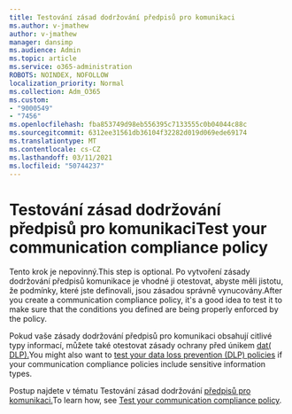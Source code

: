 ```yaml
---
title: Testování zásad dodržování předpisů pro komunikaci
ms.author: v-jmathew
author: v-jmathew
manager: dansimp
ms.audience: Admin
ms.topic: article
ms.service: o365-administration
ROBOTS: NOINDEX, NOFOLLOW
localization_priority: Normal
ms.collection: Adm_O365
ms.custom:
- "9000549"
- "7456"
ms.openlocfilehash: fba853749d98eb556395c7133555c0b04044c88c
ms.sourcegitcommit: 6312ee31561db36104f32282d019d069ede69174
ms.translationtype: MT
ms.contentlocale: cs-CZ
ms.lasthandoff: 03/11/2021
ms.locfileid: "50744237"
---
```

# <a name="test-your-communication-compliance-policy"></a><span data-ttu-id="f39b6-102">Testování zásad dodržování předpisů pro komunikaci</span><span class="sxs-lookup"><span data-stu-id="f39b6-102">Test your communication compliance policy</span></span>

<span data-ttu-id="f39b6-103">Tento krok je nepovinný.</span><span class="sxs-lookup"><span data-stu-id="f39b6-103">This step is optional.</span></span> <span data-ttu-id="f39b6-104">Po vytvoření zásady dodržování předpisů komunikace je vhodné ji otestovat, abyste měli jistotu, že podmínky, které jste definovali, jsou zásadou správně vynucovány.</span><span class="sxs-lookup"><span data-stu-id="f39b6-104">After you create a communication compliance policy, it's a good idea to test it to make sure that the conditions you defined are being properly enforced by the policy.</span></span>

<span data-ttu-id="f39b6-105">Pokud vaše zásady dodržování předpisů pro komunikaci obsahují citlivé typy informací, můžete také otestovat zásady ochrany před únikem [dat( DLP).](https://go.microsoft.com/fwlink/?linkid=2110890)</span><span class="sxs-lookup"><span data-stu-id="f39b6-105">You might also want to [test your data loss prevention (DLP) policies](https://go.microsoft.com/fwlink/?linkid=2110890) if your communication compliance policies include sensitive information types.</span></span>

<span data-ttu-id="f39b6-106">Postup najdete v tématu Testování zásad dodržování [předpisů pro komunikaci.](https://go.microsoft.com/fwlink/?linkid=2111304)</span><span class="sxs-lookup"><span data-stu-id="f39b6-106">To learn how, see [Test your communication compliance policy](https://go.microsoft.com/fwlink/?linkid=2111304).</span></span>
